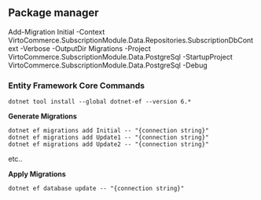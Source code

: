 
## Package manager 
Add-Migration Initial -Context VirtoCommerce.SubscriptionModule.Data.Repositories.SubscriptionDbContext  -Verbose -OutputDir Migrations -Project VirtoCommerce.SubscriptionModule.Data.PostgreSql -StartupProject VirtoCommerce.SubscriptionModule.Data.PostgreSql  -Debug



### Entity Framework Core Commands
```
dotnet tool install --global dotnet-ef --version 6.*
```

**Generate Migrations**

```
dotnet ef migrations add Initial -- "{connection string}"
dotnet ef migrations add Update1 -- "{connection string}"
dotnet ef migrations add Update2 -- "{connection string}"
```

etc..

**Apply Migrations**

`dotnet ef database update -- "{connection string}"`
